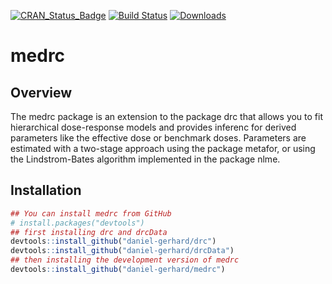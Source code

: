 
[![CRAN\_Status\_Badge](http://www.r-pkg.org/badges/version/medrc)](https://cran.r-project.org/package=medrc) [![Build Status](https://travis-ci.org/DoseResponse/medrc.svg?branch=master)](https://travis-ci.org/DoseResponse/medrc) [![Downloads](https://cranlogs.r-pkg.org/badges/medrc)](https://cranlogs.r-pkg.org/)

medrc
=====

Overview
--------

The medrc package is an extension to the package drc that allows you to fit hierarchical dose-response models and provides inferenc for derived parameters like the effective dose or benchmark doses. Parameters are estimated with a two-stage approach using the package metafor, or using the Lindstrom-Bates algorithm implemented in the package nlme.

Installation
------------

``` r
## You can install medrc from GitHub
# install.packages("devtools")
## first installing drc and drcData
devtools::install_github("daniel-gerhard/drc")
devtools::install_github("daniel-gerhard/drcData")
## then installing the development version of medrc
devtools::install_github("daniel-gerhard/medrc")
```
